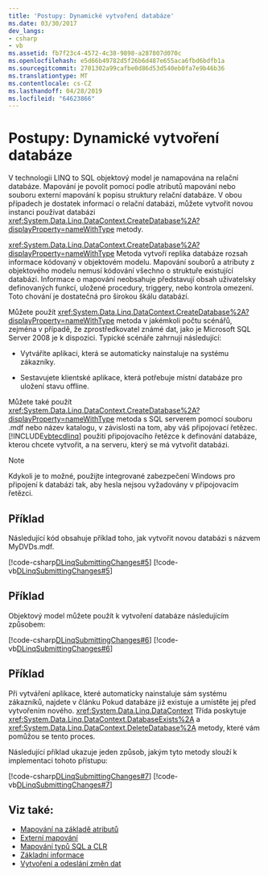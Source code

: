 ```yaml
---
title: 'Postupy: Dynamické vytvoření databáze'
ms.date: 03/30/2017
dev_langs:
- csharp
- vb
ms.assetid: fb7f23c4-4572-4c38-9898-a287807d070c
ms.openlocfilehash: e5d66b49782d5f26b6d487e655aca6fbd6bdfb1a
ms.sourcegitcommit: 2701302a99cafbe0d86d53d540eb0fa7e9b46b36
ms.translationtype: MT
ms.contentlocale: cs-CZ
ms.lasthandoff: 04/28/2019
ms.locfileid: "64623866"
---
```

# <a name="how-to-dynamically-create-a-database"></a>Postupy: Dynamické vytvoření databáze
V technologii LINQ to SQL objektový model je namapována na relační databáze. Mapování je povolit pomocí podle atributů mapování nebo souboru externí mapování k popisu struktury relační databáze. V obou případech je dostatek informací o relační databázi, můžete vytvořit novou instanci používat databázi <xref:System.Data.Linq.DataContext.CreateDatabase%2A?displayProperty=nameWithType> metody.  
  
 <xref:System.Data.Linq.DataContext.CreateDatabase%2A?displayProperty=nameWithType> Metoda vytvoří replika databáze rozsah informace kódovaný v objektovém modelu. Mapování souborů a atributy z objektového modelu nemusí kódování všechno o struktuře existující databázi. Informace o mapování neobsahuje představují obsah uživatelsky definovaných funkcí, uložené procedury, triggery, nebo kontrola omezení. Toto chování je dostatečná pro širokou škálu databází.  
  
 Můžete použít <xref:System.Data.Linq.DataContext.CreateDatabase%2A?displayProperty=nameWithType> metoda v jakémkoli počtu scénářů, zejména v případě, že zprostředkovatel známé dat, jako je Microsoft SQL Server 2008 je k dispozici. Typické scénáře zahrnují následující:  
  
- Vytváříte aplikaci, která se automaticky nainstaluje na systému zákazníky.  
  
- Sestavujete klientské aplikace, která potřebuje místní databáze pro uložení stavu offline.  
  
 Můžete také použít <xref:System.Data.Linq.DataContext.CreateDatabase%2A?displayProperty=nameWithType> metoda s SQL serverem pomocí souboru .mdf nebo název katalogu, v závislosti na tom, aby váš připojovací řetězec. [!INCLUDE[vbtecdlinq](../../../../../../includes/vbtecdlinq-md.md)] použití připojovacího řetězce k definování databáze, kterou chcete vytvořit, a na serveru, který se má vytvořit databázi.  
  
> [!NOTE]
>  Kdykoli je to možné, použijte integrované zabezpečení Windows pro připojení k databázi tak, aby hesla nejsou vyžadovány v připojovacím řetězci.  
  
## <a name="example"></a>Příklad  
 Následující kód obsahuje příklad toho, jak vytvořit novou databázi s názvem MyDVDs.mdf.  
  
 [!code-csharp[DLinqSubmittingChanges#5](../../../../../../samples/snippets/csharp/VS_Snippets_Data/DLinqSubmittingChanges/cs/Program.cs#5)]
 [!code-vb[DLinqSubmittingChanges#5](../../../../../../samples/snippets/visualbasic/VS_Snippets_Data/DLinqSubmittingChanges/vb/Module1.vb#5)]  
  
## <a name="example"></a>Příklad  
 Objektový model můžete použít k vytvoření databáze následujícím způsobem:  
  
 [!code-csharp[DLinqSubmittingChanges#6](../../../../../../samples/snippets/csharp/VS_Snippets_Data/DLinqSubmittingChanges/cs/Program.cs#6)]
 [!code-vb[DLinqSubmittingChanges#6](../../../../../../samples/snippets/visualbasic/VS_Snippets_Data/DLinqSubmittingChanges/vb/Module1.vb#6)]  
  
## <a name="example"></a>Příklad  
 Při vytváření aplikace, které automaticky nainstaluje sám systému zákazníků, najdete v článku Pokud databáze již existuje a umístěte jej před vytvořením nového. <xref:System.Data.Linq.DataContext> Třída poskytuje <xref:System.Data.Linq.DataContext.DatabaseExists%2A> a <xref:System.Data.Linq.DataContext.DeleteDatabase%2A> metody, které vám pomůžou se tento proces.  
  
 Následující příklad ukazuje jeden způsob, jakým tyto metody slouží k implementaci tohoto přístupu:  
  
 [!code-csharp[DLinqSubmittingChanges#7](../../../../../../samples/snippets/csharp/VS_Snippets_Data/DLinqSubmittingChanges/cs/Program.cs#7)]
 [!code-vb[DLinqSubmittingChanges#7](../../../../../../samples/snippets/visualbasic/VS_Snippets_Data/DLinqSubmittingChanges/vb/Module1.vb#7)]  
  
## <a name="see-also"></a>Viz také:

- [Mapování na základě atributů](../../../../../../docs/framework/data/adonet/sql/linq/attribute-based-mapping.md)
- [Externí mapování](../../../../../../docs/framework/data/adonet/sql/linq/external-mapping.md)
- [Mapování typů SQL a CLR](../../../../../../docs/framework/data/adonet/sql/linq/sql-clr-type-mapping.md)
- [Základní informace](../../../../../../docs/framework/data/adonet/sql/linq/background-information.md)
- [Vytvoření a odeslání změn dat](../../../../../../docs/framework/data/adonet/sql/linq/making-and-submitting-data-changes.md)
